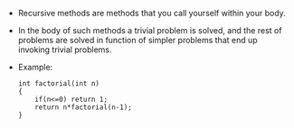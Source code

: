 - Recursive methods are methods that you call yourself within your body.
- In the body of such methods a trivial problem is solved, and the rest of problems are solved in function of simpler problems that end up invoking trivial problems.

- Example:
    ```
    int factorial(int n)
    {
        if(n<=0) return 1;
        return n*factorial(n-1);
    }
    ```